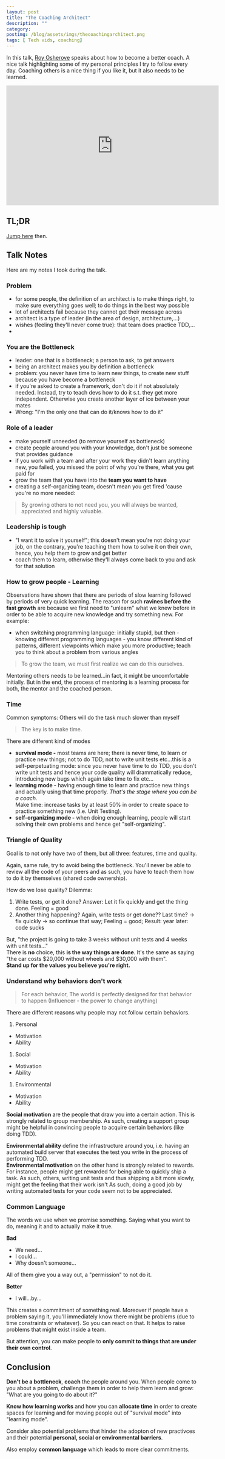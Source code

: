 ```yaml
---
layout: post
title: "The Coaching Architect"
description: ""
category:
postimg: /blog/assets/imgs/thecoachingarchitect.png
tags: [ Tech vids, coaching]
---
```


In this talk, [Roy Osherove](https://twitter.com/RoyOsherove) speaks about how to become a better coach. A nice talk highlighting some of my personal principles I try to follow every day. Coaching others is a nice thing if you like it, but it also needs to be learned.

<p> </p>
<iframe width="560" height="315" src="http://www.youtube.com/embed/uvwW_CRmWmo" frameborder="0" allowfullscreen="true"> </iframe>

## TL;DR
[Jump here](#conclusion) then.

## Talk Notes

Here are my notes I took during the talk.

### Problem

- for some people, the definition of an architect is to make things right, to make sure everything goes well; to do things in the best way possible
- lot of architects fail because they cannot get their message across
- architect is a type of leader (in the area of design, architecture,...)
- wishes (feeling they'll never come true): that team does practice TDD,...
- 

### You are the Bottleneck

- leader: one that is a bottleneck; a person to ask, to get answers
- being an architect makes you by definition a bottleneck
- problem: you never have time to learn new things, to create new stuff because you have become a bottleneck
- if you're asked to create a framework, don't do it if not absolutely needed. Instead, try to teach devs how to do it s.t. they get more independent. Otherwise you create another layer of ice between your mates
- Wrong: "I'm the only one that can do it/knows how to do it"

### Role of a leader

- make yourself unneeded (to remove yourself as bottleneck)
- create people around you with your knowledge, don't just be someone that provides guidance
- if you work with a team and after your work they didn't learn anything new, you failed, you missed the point of why you're there, what you get paid for
- grow the team that you have into the **team you want to have**
- creating a self-organizing team, doesn't mean you get fired 'cause you're no more needed:

> By growing others to not need you, you will always be wanted, appreciated and highly valuable.

### Leadership is tough

- "I want it to solve it yourself"; this doesn't mean you're not doing your job, on the contrary, you're teaching them how to solve it on their own, hence, you help them to grow and get better
- coach them to learn, otherwise they'll always come back to you and ask for that solution

### How to grow people - Learning

Observations have shown that there are periods of slow learning followed by periods of very quick learning. The reason for such **ravines before the fast growth** are because we first need to "unlearn" what we knew before in order to be able to acquire new knowledge and try something new. For example:

- when switching programming language: initially stupid, but then - knowing different programming languages - you know different kind of patterns, different viewpoints which make you more productive; teach you to think about a problem from various angles

> To grow the team, we must first realize we can do this ourselves.

Mentoring others needs to be learned...in fact, it might be uncomfortable initially. But in the end, the process of mentoring is a learning process for both, the mentor and the coached person.

### Time

Common symptoms: Others will do the task much slower than myself

> The key is to make time.

There are different kind of modes

- **survival mode -** most teams are here; there is never time, to learn or practice new things; not to do TDD, not to write unit tests etc...this is a self-perpetuating mode: since you never have time to do TDD, you don't write unit tests and hence your code quality will drammatically reduce, introducing new bugs which again take time to fix etc...
- **learning mode -** having enough time to learn and practice new things and actually using that time properly. _That's the stage where you can be a coach._  
  Make time: increase tasks by at least 50% in order to create space to practice something new (i.e. Unit Testing).
- **self-organizing mode -** when doing enough learning, people will start solving their own problems and hence get "self-organizing".

### Triangle of Quality

Goal is to not only have two of them, but all three: features, time and quality.

Again, same rule, try to avoid being the bottleneck. You'll never be able to review all the code of your peers and as such, you have to teach them how to do it by themselves (shared code ownership).

How do we lose quality? Dilemma:

1. Write tests, or get it done? Answer: Let it fix quickly and get the thing done. Feeling = good
1. Another thing happening? Again, write tests or get done?? Last time? -> fix quickly -> so continue that way; Feeling = good; Result: year later: code sucks

But, "the project is going to take 3 weeks without unit tests and 4 weeks with unit tests..."  
There is **no** choice, this **is the way things are done**. It's the same as saying "the car costs $20,000 without wheels and $30,000 with them".  
**Stand up for the values you believe you're right.**

### Understand why behaviors don't work

> For each behavior, The world is perfectly designed for that behavior to happen (Influencer - the power to change anything)

There are different reasons why people may not follow certain behaviors.

1. Personal
  - Motivation
  - Ability
1. Social
  - Motivation
  - Ability
1. Environmental
  - Motivation
  - Ability

**Social motivation** are the people that draw you into a certain action. This is strongly related to group membership. As such, creating a support group might be helpful in convincing people to acquire certain behaviors (like doing TDD).

**Environmental ability** define the infrastructure around you, i.e. having an automated build server that executes the test you write in the process of performing TDD.  
**Environmental motivation** on the other hand is strongly related to rewards. For instance, people might get rewarded for being able to quickly ship a task. As such, others, writing unit tests and thus shipping a bit more slowly, might get the feeling that their work isn't  As such, doing a good job by writing automated tests for your code seem not to be appreciated.

### Common Language

The words we use when we promise something. Saying what you want to do, meaning it and to actually make it true.

**Bad**

- We need...
- I could...
- Why doesn't someone...

All of them give you a way out, a "permission" to not do it.

**Better**

- I will...by...

This creates a commitment of something real. Moreover if people have a problem saying it, you'll immediately know there might be problems (due to time constraints or whatever). So you can react on that. It helps to raise problems that might exist inside a team.

But attention, you can make people to **only commit to things that are under their own control**.

## Conclusion

**Don't be a bottleneck**, **coach** the people around you. When people come to you about a problem, challenge them in order to help them learn and grow: "What are you going to do about it?"

**Know how learning works** and how you can **allocate time** in order to create spaces for learning and for moving people out of "survival mode" into "learning mode".

Consider also potential problems that hinder the adopton of new practivces and their potential **personal, social or environmental barriers**.

Also employ **common language** which leads to more clear commitments.